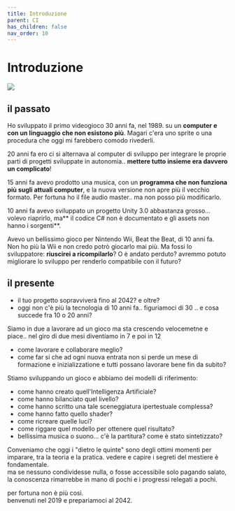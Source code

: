 ```yaml
---
title: Introduzione
parent: CI
has_children: false
nav_order: 10
---
```


# Introduzione

![](img/future_proof.png)

## il passato
Ho sviluppato il primo videogioco 30 anni fa, nel 1989. su un **computer e con un linguaggio che non esistono più**. Magari c'era uno sprite o una procedura che oggi mi farebbero comodo rivederli.

20 anni fa ero ci si alternava al computer di sviluppo per integrare le proprie parti di progetti sviluppate in autonomia.. **mettere tutto insieme era davvero un complicato**!

15 anni fa avevo prodotto una musica, con un **programma che non funziona più sugli attuali computer**, e la nuova versione non apre più il vecchio formato. Per fortuna ho il file audio master.. ma non posso più modificarlo.

10 anni fa avevo sviluppato un progetto Unity 3.0 abbastanza grosso... volevo riaprirlo, ma** il codice C# non è documentato e gli assets non hanno i sorgenti**.

Avevo un bellissimo gioco per Nintendo Wii, Beat the Beat, di 10 anni fa. Non ho più la Wii e non credo potrò giocarlo mai più.  Ma fossi lo sviluppatore: **riuscirei a ricompilarlo**? O è andato perduto? avremmo potuto migliorare lo sviluppo per renderlo compatibile con il futuro?

## il presente

- il tuo progetto sopravviverà fino al 2042? e oltre? 
- oggi non c'è più la tecnologia di 10 anni fa.. figuriamoci di 30 .. e cosa succede fra 10 o 20 anni?

Siamo in due a lavorare ad un gioco ma sta crescendo velocemetne e piace.. nel giro di due mesi diventiamo in 7 e poi in 12
- come lavorare e collaborare meglio?
- come far si che ad ogni nuova entrata non si perde un mese di formazione e inizializzatione e tutti possano lavorare bene fin da subito?

Stiamo sviluppando un gioco e abbiamo dei modelli di riferimento:
- come hanno creato quell'Intelligenza Artificiale?
- come hanno bilanciato quel livello?
- come hanno scritto una tale sceneggiatura ipertestuale complessa?
- come hanno fatto quello shader?
- come ricreare quelle luci?
- come riggare quel modello per ottenere quel risultato?
- bellissima musica o suono... c'è la partitura? come è stato sintetizzato?

Conveniamo che oggi i "dietro le quinte" sono degli ottimi momenti per imparare, tra la teoria e la pratica. vedere e capire i segreti del mestiere è fondamentale.  
ma se nessuno condividesse nulla, o fosse accessibile solo pagando salato, la conoscenza rimarrebbe in mano di pochi e i progressi relegati a pochi.

per fortuna non è più così.  
benvenuti nel 2019 e prepariamoci al 2042.  
